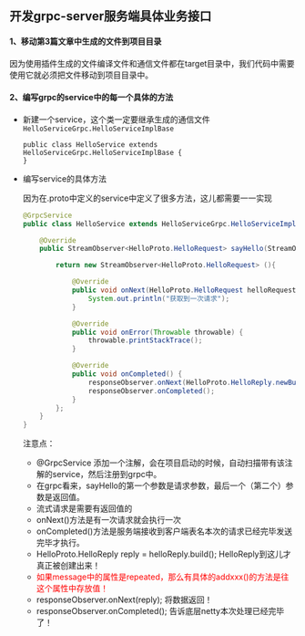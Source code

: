 ## 开发grpc-server服务端具体业务接口



#### 1、移动第3篇文章中生成的文件到项目目录

因为使用插件生成的文件编译文件和通信文件都在target目录中，我们代码中需要使用它就必须把文件移动到项目目录中。



#### 2、编写grpc的service中的每一个具体的方法

- 新建一个service，这个类一定要继承生成的通信文件`HelloServiceGrpc.HelloServiceImplBase`

  ```jaav
  public class HelloService extends HelloServiceGrpc.HelloServiceImplBase {
  }
  ```

- 编写service的具体方法

  因为在.proto中定义的service中定义了很多方法，这儿都需要一一实现

  ```java
  @GrpcService
  public class HelloService extends HelloServiceGrpc.HelloServiceImplBase {
  
      @Override
      public StreamObserver<HelloProto.HelloRequest> sayHello(StreamObserver<HelloProto.HelloReply> responseObserver) {
  
          return new StreamObserver<HelloProto.HelloRequest> (){
  
              @Override
              public void onNext(HelloProto.HelloRequest helloRequest) {
                  System.out.println("获取到一次请求");
              }
  
              @Override
              public void onError(Throwable throwable) {
                  throwable.printStackTrace();
              }
  
              @Override
              public void onCompleted() {
                  responseObserver.onNext(HelloProto.HelloReply.newBuilder().setMessage("xxxxx").build());
                  responseObserver.onCompleted();
              }
          };
      }
  }
  
  ```
  
  注意点：
  
  - @GrpcService 添加一个注解，会在项目启动的时候，自动扫描带有该注解的service，然后注册到grpc中。
  - 在grpc看来，sayHello的第一个参数是请求参数，最后一个（第二个）参数是返回值。
  - 流式请求是需要有返回值的
  - onNext()方法是有一次请求就会执行一次
  - onCompleted()方法是服务端接收到客户端表名本次的请求已经完毕发送完毕才执行。
  - HelloProto.HelloReply reply = helloReply.build();  HelloReply到这儿才真正被创建出来！
  - <font color="red">如果message中的属性是repeated，那么有具体的addxxx()的方法是往这个属性中存放值！</font>
  - responseObserver.onNext(reply); 将数据返回！
  - responseObserver.onCompleted(); 告诉底层netty本次处理已经完毕了！